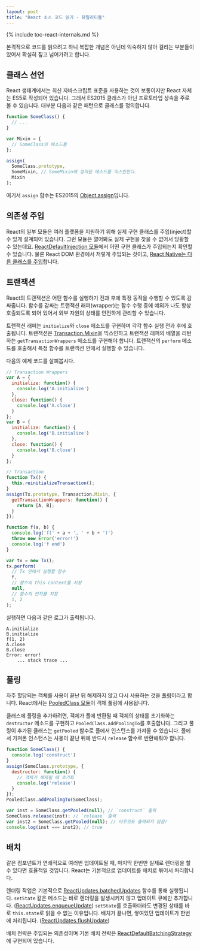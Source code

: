 ```yaml
---
layout: post
title: "React 소스 코드 읽기 - 유틸리티들"
---
```


{% include toc-react-internals.md %}

본격적으로 코드를 읽으려고 하니 복잡한 개념은 아닌데 익숙하지 않아 걸리는 부분들이 있어서 확실히 짚고 넘어가려고 합니다.


## 클래스 선언

React 생태계에서는 최신 자바스크립트 표준을 사용하는 것이 보통이지만 React 자체는 ES5로 작성되어 있습니다. 그래서 ES2015 클래스가 아닌 프로토타입 상속을 주로 볼 수 있습니다. 대부분 다음과 같은 패턴으로 클래스를 정의합니다.

```js
function SomeClass() {
  // ...
}

var Mixin = {
  // SomeClass의 메소드들
};

assign(
  SomeClass.prototype,
  SomeMixin, // SomeMixin에 정의된 메소드를 믹스인한다.
  Mixin
);
```

여기서 `assign` 함수는 ES2015의 [Object.assign](https://developer.mozilla.org/ko/docs/Web/JavaScript/Reference/Global_Objects/Object/assign)입니다.


## 의존성 주입

React의 일부 모듈은 여러 플랫폼을 지원하기 위해 실제 구현 클래스를 주입(inject)할 수 있게 설계되어 있습니다. 그런 모듈은 열어봐도 실제 구현을 찾을 수 없어서 당황할 수 있는데요. [ReactDefaultInjection 모듈](https://github.com/facebook/react/blob/v15.0.0-rc.2/src/renderers/dom/shared/ReactDefaultInjection.js)에서 어떤 구현 클래스가 주입되는지 확인할 수 있습니다. 물론 React DOM 환경에서 저렇게 주입되는 것이고, [React Native는 다른 클래스를 주입](https://github.com/facebook/react-native/blob/0.22-stable/Libraries/ReactNative/ReactNativeDefaultInjection.js)합니다.


## 트랜잭션

React의 트랜잭션은 어떤 함수를 실행하기 전과 후에 특정 동작을 수행할 수 있도록 감싸줍니다. 함수를 감싸는 트랜잭션 래퍼(wrapper)는 함수 수행 중에 예외가 나도 항상 호출되도록 되어 있어서 외부 자원의 상태를 안전하게 관리할 수 있습니다.

트랜잭션 래퍼는 `initialize`와 `close` 메소드를 구현하며 각각 함수 실행 전과 후에 호출됩니다. 트랜잭션은 [Transaction.Mixin](https://github.com/facebook/react/blob/v15.0.0-rc.2/src/shared/utils/Transaction.js#L234)을 믹스인하고 트랜잭션 래퍼의 배열을 리턴하는 `getTransactionWrappers` 메소드를 구현해야 합니다. 트랜잭션의 `perform` 메소드를 호출해서 특정 함수를 트랜잭션 안에서 실행할 수 있습니다.

다음의 예제 코드를 살펴봅시다.

```js
// Transaction Wrappers
var A = {
  initialize: function() {
    console.log('A.initialize')
  },
  close: function() {
    console.log('A.close')
  }
};
var B = {
  initialize: function() {
    console.log('B.initialize')
  },
  close: function() {
    console.log('B.close')
  }
};

// Transaction
function Tx() {
  this.reinitializeTransaction();
}
assign(Tx.prototype, Transaction.Mixin, {
  getTransactionWrappers: function() {
    return [A, B];
  }
});

function f(a, b) {
  console.log('f(' + a + ', ' + b + ')')
  throw new Error('error!')
  console.log('f end')
}

var tx = new Tx();
tx.perform(
  // Tx 안에서 실행할 함수
  f,
  // 함수의 this context를 지정
  null,
  // 함수의 인자를 지정
  1, 2
);
```

실행하면 다음과 같은 로그가 출력됩니다.

```
A.initialize
B.initialize
f(1, 2)
A.close
B.close
Error: error!
    ... stack trace ...
```


## 풀링

자주 할당되는 객체를 사용이 끝난 뒤 해제하지 않고 다시 사용하는 것을 [풀링](https://en.wikipedia.org/wiki/Pool_%28computer_science%29)이라고 합니다. React에서는 [PooledClass 모듈](https://github.com/facebook/react/blob/v15.0.0-rc.2/src/shared/utils/PooledClass.js)이 객체 풀링에 사용됩니다.

클래스에 풀링을 추가하려면, 객체가 풀에 반환될 때 객체의 상태를 초기화하는 `destructor` 메소드를 구현하고 `PooledClass.addPoolingTo`를 호출합니다. 그리고 풀링이 추가된 클래스는 `getPooled` 함수로 풀에서 인스턴스를 가져올 수 있습니다. 풀에서 가져온 인스턴스는 사용이 끝난 뒤에 반드시 `release` 함수로 반환해줘야 합니다.

```js
function SomeClass() {
  console.log('construct')
}
assign(SomeClass.prototype, {
  destructor: function() {
    // 객체가 해제될 때 초기화
    console.log('release')
  }
});
PooledClass.addPoolingTo(SomeClass);

var inst = SomeClass.getPooled(null); // `construct` 출력
SomeClass.release(inst); // `release` 출력
var inst2 = SomeClass.getPooled(null); // 아무것도 출력되지 않음!
console.log(inst === inst2); // true
```


## 배치

같은 컴포넌트가 연쇄적으로 여러번 업데이트될 때, 마지막 한번만 실제로 렌더링을 할 수 있다면 효율적일 것입니다. React는 기본적으로 업데이트를 배치로 묶어서 처리합니다.

렌더링 작업은 기본적으로 [ReactUpdates.batchedUpdates](https://github.com/facebook/react/blob/v15.0.0-rc.2/src/renderers/shared/reconciler/ReactUpdates.js#L110-L113) 함수를 통해 실행됩니다. `setState` 같은 메소드는 바로 렌더링을 발생시키지 않고 업데이트 큐에만 추가합니다. ([ReactUpdates.enqueueUpdate](https://github.com/facebook/react/blob/v15.0.0-rc.2/src/renderers/shared/reconciler/ReactUpdates.js#L214-L233)) `setState`를 호출하더라도 변경된 상태를 바로 `this.state`로 읽을 수 없는 이유입니다. 배치가 끝나면, 쌓여있던 업데이트가 한번에 처리됩니다. ([ReactUpdates.flushUpdate](https://github.com/facebook/react/blob/v15.0.0-rc.2/src/renderers/shared/reconciler/ReactUpdates.js#L187-L212))

배치 전략은 주입되는 의존성이며 기본 배치 전략은 [ReactDefaultBatchingStrategy](https://github.com/facebook/react/blob/v15.0.0-rc.2/src/renderers/shared/reconciler/ReactDefaultBatchingStrategy.js)에 구현되어 있습니다.
